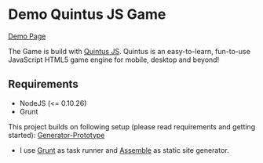 # Demo Quintus JS Game

[Demo Page](http://demos.jci-werbeagentur.com/demo-game/)

The Game is build with [Quintus JS](http://html5quintus.com/).
Quintus is an easy-to-learn, fun-to-use JavaScript HTML5 game engine for mobile, desktop and beyond!

## Requirements
* NodeJS (<= 0.10.26)
* Grunt

This project builds on following setup (please read requirements and getting started):
[Generator-Prototype](https://github.com/Prototype-Group/generator-prototype)

- I use [Grunt](http://gruntjs.com/) as task runner and [Assemble](http://assemble.io/) as static site generator.
